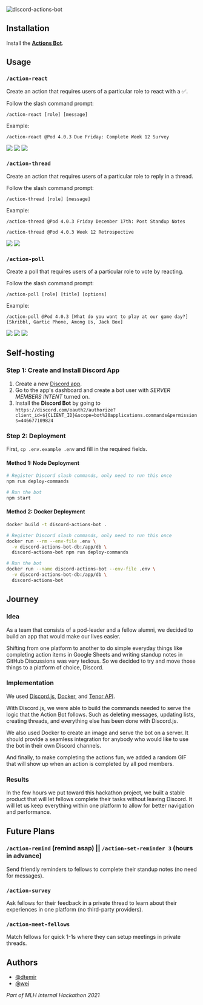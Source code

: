 ![discord-actions-bot](https://socialify.git.ci/wei/discord-actions-bot/image?description=1&font=Bitter&logo=https%3A%2F%2Fdiscord.com%2Fassets%2F145dc557845548a36a82337912ca3ac5.svg&name=1&pattern=Plus&theme=Dark)


## Installation

Install the [**Actions Bot**](https://discord.com/oauth2/authorize?client_id=922524247274950666&scope=bot%20applications.commands&permissions=446677109824).


## Usage

### `/action-react`

Create an action that requires users of a particular role to react with a ✅.

Follow the slash command prompt:
```
/action-react [role] [message]
```

Example:
```
/action-react @Pod 4.0.3 Due Friday: Complete Week 12 Survey
```

![](https://user-images.githubusercontent.com/5880908/146950481-f6fa4469-c4cf-4f4c-910f-a566bbb233ff.png)
![](https://user-images.githubusercontent.com/5880908/146950525-846cfc2d-6029-4fed-9365-d91c05bb45e8.png)
![](https://user-images.githubusercontent.com/5880908/146950581-b3c55d8a-0939-4a44-88c3-098337b56fde.png)

### `/action-thread`

Create an action that requires users of a particular role to reply in a thread.

Follow the slash command prompt:
```
/action-thread [role] [message]
```

Example:
```
/action-thread @Pod 4.0.3 Friday December 17th: Post Standup Notes

/action-thread @Pod 4.0.3 Week 12 Retrospective
```

![](https://user-images.githubusercontent.com/5880908/146950775-a636f346-2d8b-424f-9e35-78bb2600244d.png)
![](https://user-images.githubusercontent.com/5880908/146950866-e93a23fc-d5f9-4bec-8fc2-de2ad4aefdd3.png)

### `/action-poll`

Create a poll that requires users of a particular role to vote by reacting.

Follow the slash command prompt:
```
/action-poll [role] [title] [options]
```

Example:
```
/action-poll @Pod 4.0.3 [What do you want to play at our game day?] [Skribbl, Gartic Phone, Among Us, Jack Box]
```

![](https://user-images.githubusercontent.com/5880908/150705373-3eaf06c8-964c-4322-8d58-209395f05c5a.png)
![](https://user-images.githubusercontent.com/5880908/150705282-b4492523-77b5-4afb-8487-5f52f9f63dc6.png)
![](https://user-images.githubusercontent.com/5880908/150705327-1bb1fee6-40a2-4477-9e08-e871ee2d1ab5.png)


## Self-hosting

### Step 1: Create and Install Discord App

1. Create a new [Discord app](https://discord.com/developers/applications).
1. Go to the app's dashboard and create a bot user with _SERVER MEMBERS INTENT_ turned on.
1. Install the **Discord Bot** by going to `https://discord.com/oauth2/authorize?client_id=${CLIENT_ID}&scope=bot%20applications.commands&permissions=446677109824`

### Step 2: Deployment

First, `cp .env.example .env` and fill in the required fields.

#### Method 1: Node Deployment
```bash
# Register Discord slash commands, only need to run this once
npm run deploy-commands

# Run the bot
npm start
```

#### Method 2: Docker Deployment

```bash
docker build -t discord-actions-bot .

# Register Discord slash commands, only need to run this once
docker run --rm --env-file .env \
  -v discord-actions-bot-db:/app/db \
  discord-actions-bot npm run deploy-commands

# Run the bot
docker run --name discord-actions-bot --env-file .env \
  -v discord-actions-bot-db:/app/db \
  discord-actions-bot
```


## Journey

### Idea

As a team that consists of a pod-leader and a fellow alumni, we decided to build an app that would make our lives easier.

Shifting from one platform to another to do simple everyday things like completing action items in Google Sheets and writing standup notes in GitHub Discussions was very tedious. So we decided to try and move those things to a platform of choice, Discord.

### Implementation

We used [Discord.js](https://discord.js.org/#/), [Docker](https://www.docker.com/), and [Tenor API](https://tenor.com/gifapi/documentation).

With Discord.js, we were able to build the commands needed to serve the logic that the Action Bot follows. Such as deleting messages, updating lists, creating threads, and everything else has been done with Discord.js.

We also used Docker to create an image and serve the bot on a server. It should provide a seamless integration for anybody who would like to use the bot in their own Discord channels.

And finally, to make completing the actions fun, we added a random GIF that will show up when an action is completed by all pod members.

### Results

In the few hours we put toward this hackathon project, we built a stable product that will let fellows complete their tasks without leaving Discord. It will let us keep everything within one platform to allow for better navigation and performance.

## Future Plans

### `/action-remind` (remind asap) || `/action-set-reminder 3` (hours in advance)

Send friendly reminders to fellows to complete their standup notes (no need for messages).

### `/action-survey`

Ask fellows for their feedback in a private thread to learn about their experiences in one platform (no third-party providers).

### `/action-meet-fellows`

Match fellows for quick 1-1s where they can setup meetings in private threads.


## Authors

- [@dtemir](https://github.com/dtemir)
- [@wei](https://github.com/wei)

_Part of MLH Internal Hackathon 2021_